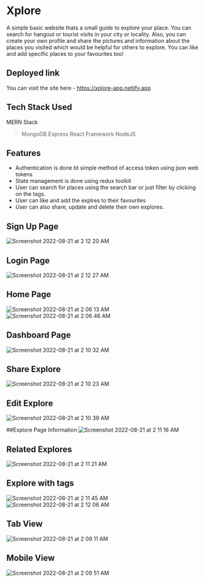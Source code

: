 # Xplore
 A simple basic website thats a small guide to explore your place.
 You can search for hangout or tourist visits in your city or locality.
 Also, you can create your own profile and share the pictures and information about the places you visited which would be helpful for others to explore.
 You can like and add specific places to your favourites too!
 
 ## Deployed link
 You can visit the site here - https://xplore-app.netlify.app
 
 ## Tech Stack Used
 MERN Stack
 > MongoDB
 > Express
 > React Framework
 > NodeJS
 
 ## Features
 - Authentication is done bt simple method of access token using json web tokens
 - State management is done using redux toolkit
 - User can search for places using the search bar or just filter by clicking on the tags.
 - User can like and add the explres to their favourites
 - User can also share, update and delete their own explores.
 
 ## Sign Up Page
 ![Screenshot 2022-08-21 at 2 12 20 AM](https://user-images.githubusercontent.com/83490034/185765381-bd8a3ffa-8c41-494f-865e-0600c8ebdf41.png)
 
 ## Login Page
 ![Screenshot 2022-08-21 at 2 12 27 AM](https://user-images.githubusercontent.com/83490034/185765420-1bd8776a-4b58-4445-971a-56c51b6fac65.png)
 
 ## Home Page
 ![Screenshot 2022-08-21 at 2 06 13 AM](https://user-images.githubusercontent.com/83490034/185765626-0e47a8e3-bbd8-405d-9f0c-6e73f3d47195.png)
 ![Screenshot 2022-08-21 at 2 06 46 AM](https://user-images.githubusercontent.com/83490034/185765595-fa712c0e-97e1-4665-8f22-44000545cd36.png)

## Dashboard Page
![Screenshot 2022-08-21 at 2 10 32 AM](https://user-images.githubusercontent.com/83490034/185765635-9b05fd99-a9bb-4bbf-96d9-383fc896a4da.png)

## Share Explore
![Screenshot 2022-08-21 at 2 10 23 AM](https://user-images.githubusercontent.com/83490034/185765640-9653094f-a074-4657-9962-b7741658ab3a.png)

## Edit Explore
![Screenshot 2022-08-21 at 2 10 39 AM](https://user-images.githubusercontent.com/83490034/185765645-d75a7c02-8532-4fce-ab40-a44c00728457.png)

##Explore Page Information
![Screenshot 2022-08-21 at 2 11 16 AM](https://user-images.githubusercontent.com/83490034/185765709-4148aff4-072d-4cc8-80cd-46d1e04f7cee.png)

## Related Explores
![Screenshot 2022-08-21 at 2 11 21 AM](https://user-images.githubusercontent.com/83490034/185765712-c1596121-9941-4233-8ae8-52d30ed8f8dd.png)

## Explore with tags
![Screenshot 2022-08-21 at 2 11 45 AM](https://user-images.githubusercontent.com/83490034/185765719-40fccc78-2375-4d0b-bea7-8b7d2119bc63.png)
![Screenshot 2022-08-21 at 2 12 06 AM](https://user-images.githubusercontent.com/83490034/185765723-0b00d66b-960b-42ca-afee-cc4152e688ab.png)

## Tab View
![Screenshot 2022-08-21 at 2 09 11 AM](https://user-images.githubusercontent.com/83490034/185765728-5f6f7401-272c-4cdf-b162-d672279c78a1.png)

## Mobile View
![Screenshot 2022-08-21 at 2 09 51 AM](https://user-images.githubusercontent.com/83490034/185765733-6224cd28-3387-41c1-90c3-be46afef3a8d.png)

